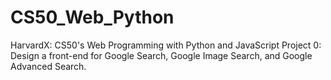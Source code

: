 # CS50_Web_Python
HarvardX: CS50's Web Programming with Python and JavaScript
Project 0: Design a front-end for Google Search, Google Image Search, and Google Advanced Search.
